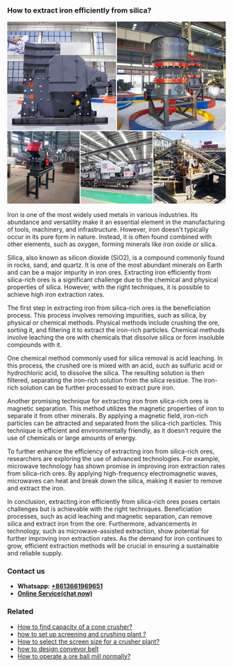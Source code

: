 <h3>How to extract iron efficiently from silica?</h3><img src='1701745245.jpg' alt=''><p>Iron is one of the most widely used metals in various industries. Its abundance and versatility make it an essential element in the manufacturing of tools, machinery, and infrastructure. However, iron doesn't typically occur in its pure form in nature. Instead, it is often found combined with other elements, such as oxygen, forming minerals like iron oxide or silica.</p><p>Silica, also known as silicon dioxide (SiO2), is a compound commonly found in rocks, sand, and quartz. It is one of the most abundant minerals on Earth and can be a major impurity in iron ores. Extracting iron efficiently from silica-rich ores is a significant challenge due to the chemical and physical properties of silica. However, with the right techniques, it is possible to achieve high iron extraction rates.</p><p>The first step in extracting iron from silica-rich ores is the beneficiation process. This process involves removing impurities, such as silica, by physical or chemical methods. Physical methods include crushing the ore, sorting it, and filtering it to extract the iron-rich particles. Chemical methods involve leaching the ore with chemicals that dissolve silica or form insoluble compounds with it.</p><p>One chemical method commonly used for silica removal is acid leaching. In this process, the crushed ore is mixed with an acid, such as sulfuric acid or hydrochloric acid, to dissolve the silica. The resulting solution is then filtered, separating the iron-rich solution from the silica residue. The iron-rich solution can be further processed to extract pure iron.</p><p>Another promising technique for extracting iron from silica-rich ores is magnetic separation. This method utilizes the magnetic properties of iron to separate it from other minerals. By applying a magnetic field, iron-rich particles can be attracted and separated from the silica-rich particles. This technique is efficient and environmentally friendly, as it doesn't require the use of chemicals or large amounts of energy.</p><p>To further enhance the efficiency of extracting iron from silica-rich ores, researchers are exploring the use of advanced technologies. For example, microwave technology has shown promise in improving iron extraction rates from silica-rich ores. By applying high-frequency electromagnetic waves, microwaves can heat and break down the silica, making it easier to remove and extract the iron.</p><p>In conclusion, extracting iron efficiently from silica-rich ores poses certain challenges but is achievable with the right techniques. Beneficiation processes, such as acid leaching and magnetic separation, can remove silica and extract iron from the ore. Furthermore, advancements in technology, such as microwave-assisted extraction, show potential for further improving iron extraction rates. As the demand for iron continues to grow, efficient extraction methods will be crucial in ensuring a sustainable and reliable supply.</p><h3>Contact us</h3><ul><li><strong>Whatsapp:&nbsp;<a href="https://wa.me/8613661969651">+8613661969651</a></strong></li><li><a href="https://swt.shibang-china.com/?git&amp;zhl&amp;How to extract iron efficiently from silica"><strong>Online Service(chat now)</strong></a></li></ul><h3>Related</h3><ul><li><a href='How to find capacity of a cone crusher.md'>How to find capacity of a cone crusher?</a></li><li><a href='how to set up screening and crushing plant .md'>how to set up screening and crushing plant ?</a></li><li><a href='How to select the screen size for a crusher plant.md'>How to select the screen size for a crusher plant?</a></li><li><a href='how to design conveyor belt.md'>how to design conveyor belt</a></li><li><a href='How to operate a ore ball mill normally.md'>How to operate a ore ball mill normally?</a></li></ul>